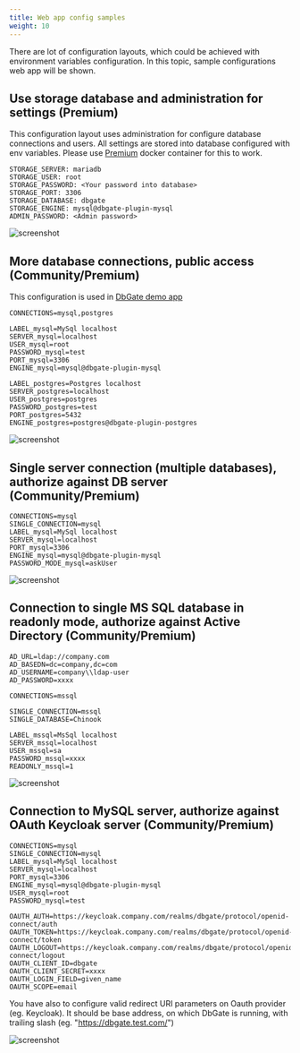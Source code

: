 ```yaml
---
title: Web app config samples
weight: 10
---
```


There are lot of configuration layouts, which could be achieved with environment variables configuration.
In this topic, sample configurations web app will be shown.

## Use storage database and administration for settings (Premium)

This configuration layout uses administration for configure database connections and users. All settings are stored into database configured with env variables. Please use [Premium](https://hub.docker.com/r/dbgate/dbgate-premium) docker container for this to work.
```
STORAGE_SERVER: mariadb
STORAGE_USER: root
STORAGE_PASSWORD: <Your password into database>
STORAGE_PORT: 3306
STORAGE_DATABASE: dbgate
STORAGE_ENGINE: mysql@dbgate-plugin-mysql
ADMIN_PASSWORD: <Admin password>
```

![screenshot](/screenshots/authadmin.png)

## More database connections, public access (Community/Premium)
This configuration is used in [DbGate demo app](https://demo.dbgate.org)
```
CONNECTIONS=mysql,postgres

LABEL_mysql=MySql localhost
SERVER_mysql=localhost
USER_mysql=root
PASSWORD_mysql=test
PORT_mysql=3306
ENGINE_mysql=mysql@dbgate-plugin-mysql

LABEL_postgres=Postgres localhost
SERVER_postgres=localhost
USER_postgres=postgres
PASSWORD_postgres=test
PORT_postgres=5432
ENGINE_postgres=postgres@dbgate-plugin-postgres
```

![screenshot](/screenshots/multi-db.png)

## Single server connection (multiple databases), authorize against DB server (Community/Premium)

```
CONNECTIONS=mysql
SINGLE_CONNECTION=mysql
LABEL_mysql=MySql localhost
SERVER_mysql=localhost
PORT_mysql=3306
ENGINE_mysql=mysql@dbgate-plugin-mysql
PASSWORD_MODE_mysql=askUser
```

![screenshot](/screenshots/db-login.png)

## Connection to single MS SQL database in readonly mode, authorize against Active Directory (Community/Premium)

```
AD_URL=ldap://company.com
AD_BASEDN=dc=company,dc=com
AD_USERNAME=company\\ldap-user
AD_PASSWORD=xxxx

CONNECTIONS=mssql

SINGLE_CONNECTION=mssql
SINGLE_DATABASE=Chinook

LABEL_mssql=MsSql localhost
SERVER_mssql=localhost
USER_mssql=sa
PASSWORD_mssql=xxxx
READONLY_mssql=1

```

![screenshot](/screenshots/single-db.png)

## Connection to MySQL server, authorize against OAuth Keycloak server (Community/Premium)

```
CONNECTIONS=mysql
SINGLE_CONNECTION=mysql
LABEL_mysql=MySql localhost
SERVER_mysql=localhost
PORT_mysql=3306
ENGINE_mysql=mysql@dbgate-plugin-mysql
USER_mysql=root
PASSWORD_mysql=test

OAUTH_AUTH=https://keycloak.company.com/realms/dbgate/protocol/openid-connect/auth
OAUTH_TOKEN=https://keycloak.company.com/realms/dbgate/protocol/openid-connect/token
OAUTH_LOGOUT=https://keycloak.company.com/realms/dbgate/protocol/openid-connect/logout
OAUTH_CLIENT_ID=dbgate
OAUTH_CLIENT_SECRET=xxxx
OAUTH_LOGIN_FIELD=given_name
OAUTH_SCOPE=email

```

You have also to configure valid redirect URI parameters on Oauth provider (eg. Keycloak). It should be base address, on which DbGate is running, with trailing slash (eg. "https://dbgate.test.com/")

![screenshot](/screenshots/multi-db.png)
